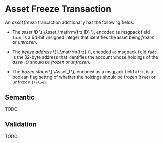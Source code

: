 $$
\newcommand \Asset {\mathrm{Asa}}
$$

# Asset Freeze Transaction

An _asset freeze_ transaction additionally has the following fields:

- The _asset ID_ \\( \Asset_\mathrm{frz,ID} \\), encoded as msgpack field `faid`,
is a 64-bit unsigned integer that identifies the asset being _frozen_ or _unfrozen_.

- The _freeze address_ \\( I_\mathrm{frz} \\), encoded as msgpack field `fadd`, is
the 32-byte address that identifies the account whose holdings of the _asset ID_
should be _frozen_ or _unfrozen_.

- The _frozen status_ \\( \Asset_f \\), encoded as a msgpack field `afrz`, is a boolean
flag setting of whether the holdings should be frozen (`true`) or unfrozen (`false`).

## Semantic

TODO

## Validation

TODO